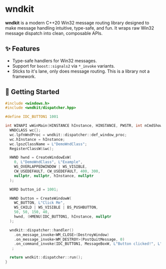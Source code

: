 # wndkit

**wndkit** is a modern C++20 Win32 message routing library designed to make message handling intuitive, type-safe, and fun. It wraps raw Win32 message dispatch into clean, composable APIs.

## ✨ Features

- Type-safe handlers for Win32 messages.
- Support for `boost::signals2` via `*_invoke` variants.
- Sticks to it's lane, only does message routing. This is a library not a framework.

## 🚀 Getting Started

```cpp
#include <windows.h>
#include <wndkit/dispatcher.hpp>

#define IDC_BUTTON1 1001

int WINAPI wWinMain(HINSTANCE hInstance, HINSTANCE, PWSTR, int nCmdShow) {
  WNDCLASS wc{};
  wc.lpfnWndProc = wndkit::dispatcher::def_window_proc;
  wc.hInstance = hInstance;
  wc.lpszClassName = L"DemoWndClass";
  RegisterClassW(&wc);

  HWND hwnd = CreateWindowExW(
    0, L"DemoWndClass", L"Example",
    WS_OVERLAPPEDWINDOW | WS_VISIBLE,
    CW_USEDEFAULT, CW_USEDEFAULT, 400, 300,
    nullptr, nullptr, hInstance, nullptr
  );

  WORD button_id = 1001;

  HWND button = CreateWindowW(
    WC_BUTTON, L"Click Me",
    WS_CHILD | WS_VISIBLE | BS_PUSHBUTTON,
    50, 50, 150, 40,
    hwnd, (HMENU)IDC_BUTTON1, hInstance, nullptr
  );

  wndkit::dispatcher::handler()
    .on_message_invoke<WM_CLOSE>(DestroyWindow)
    .on_message_invoke<WM_DESTROY>(PostQuitMessage, 0)
    .on_command_invoke(IDC_BUTTON1, MessageBoxW, L"Button clicked!", L"Info", MB_OK)
   ;

  return wndkit::dispatcher::run();
}
